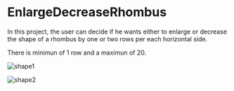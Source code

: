 # EnlargeDecreaseRhombus

In this project, the user can decide if he wants either to enlarge or decrease the shape of a rhombus by one or two rows per each horizontal side.

There is minimun of 1 row and a maximun of 20. 

![shape1](https://user-images.githubusercontent.com/81541829/176564733-95be02c4-59b8-4f39-b65d-dc162eb88fba.PNG)

![shape2](https://user-images.githubusercontent.com/81541829/176564740-26c241a6-efab-487c-afd2-deb244f07e15.PNG)
